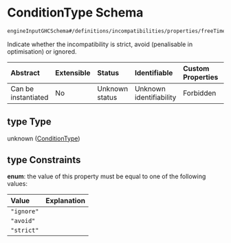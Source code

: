 # ConditionType Schema

```txt
engineInputGHCSchema#/definitions/incompatibilities/properties/freeTimeBetweenDayBeforeAndCurrent/properties/type
```

Indicate whether the incompatibility is strict, avoid (penalisable in optimisation) or ignored.

| Abstract            | Extensible | Status         | Identifiable            | Custom Properties | Additional Properties | Access Restrictions | Defined In                                                        |
| :------------------ | :--------- | :------------- | :---------------------- | :---------------- | :-------------------- | :------------------ | :---------------------------------------------------------------- |
| Can be instantiated | No         | Unknown status | Unknown identifiability | Forbidden         | Allowed               | none                | [ghc.schema.json*](../out/ghc.schema.json "open original schema") |

## type Type

unknown ([ConditionType](ghc-definitions-incompatibilities-properties-freetimebetweendays-properties-conditiontype.md))

## type Constraints

**enum**: the value of this property must be equal to one of the following values:

| Value      | Explanation |
| :--------- | :---------- |
| `"ignore"` |             |
| `"avoid"`  |             |
| `"strict"` |             |
